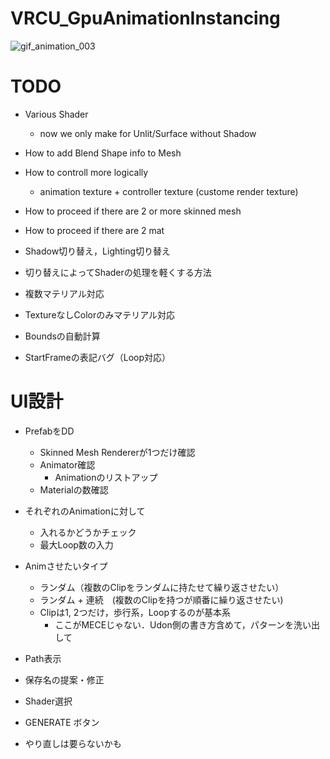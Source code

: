 # VRCU_GpuAnimationInstancing

![gif_animation_003](https://user-images.githubusercontent.com/44863813/131253241-79397313-9fe3-4cd4-bf86-10806afd6720.gif)

# TODO 
- Various Shader 
  - now we only make for Unlit/Surface without Shadow 

- How to add Blend Shape info to Mesh 

- How to controll more logically 
  - animation texture + controller texture (custome render texture)

- How to proceed if there are 2 or more skinned mesh 
- How to proceed if there are 2 mat 


- Shadow切り替え，Lighting切り替え
- 切り替えによってShaderの処理を軽くする方法
- 複数マテリアル対応
- TextureなしColorのみマテリアル対応
- Boundsの自動計算

- StartFrameの表記バグ（Loop対応）

# UI設計
- PrefabをDD 
  - Skinned Mesh Rendererが1つだけ確認
  - Animator確認
    - Animationのリストアップ
  - Materialの数確認

- それぞれのAnimationに対して
  - 入れるかどうかチェック
  - 最大Loop数の入力

- Animさせたいタイプ
  - ランダム（複数のClipをランダムに持たせて繰り返させたい）
  - ランダム + 連続　(複数のClipを持つが順番に繰り返させたい)
  - Clipは1, 2つだけ，歩行系，Loopするのが基本系
    - ここがMECEじゃない．Udon側の書き方含めて，パターンを洗い出して

- Path表示
- 保存名の提案・修正
- Shader選択

- GENERATE ボタン
- やり直しは要らないかも


  